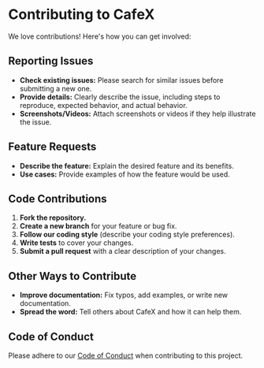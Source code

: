 # Contributing to CafeX

We love contributions! Here's how you can get involved:

## Reporting Issues

* **Check existing issues:** Please search for similar issues before submitting a new one.
* **Provide details:** Clearly describe the issue, including steps to reproduce, expected behavior, and actual behavior.
* **Screenshots/Videos:** Attach screenshots or videos if they help illustrate the issue.

## Feature Requests

* **Describe the feature:** Explain the desired feature and its benefits.
* **Use cases:** Provide examples of how the feature would be used.

## Code Contributions

1. **Fork the repository.**
2. **Create a new branch** for your feature or bug fix.
3. **Follow our coding style** (describe your coding style preferences).
4. **Write tests** to cover your changes.
5. **Submit a pull request** with a clear description of your changes.

## Other Ways to Contribute

* **Improve documentation:** Fix typos, add examples, or write new documentation.
* **Spread the word:** Tell others about CafeX and how it can help them.

## Code of Conduct

Please adhere to our [Code of Conduct](CODE_OF_CONDUCT.md) when contributing to this project.